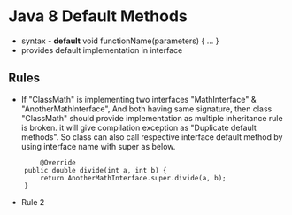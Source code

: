 # Java 8 Default Methods
  - syntax - **default** void functionName(parameters) { ... }
  - provides default implementation in interface
  
## Rules 
- If "ClassMath" is implementing two interfaces "MathInterface" & "AnotherMathInterface", And both having same signature, then class "ClassMath" should provide implementation as multiple inheritance rule is broken. it will give compilation exception as "Duplicate default methods". So class can also call respective interface default method by using interface name with super as below. 
```
      	@Override
	public double divide(int a, int b) {
		return AnotherMathInterface.super.divide(a, b);
	}
```
- Rule 2

